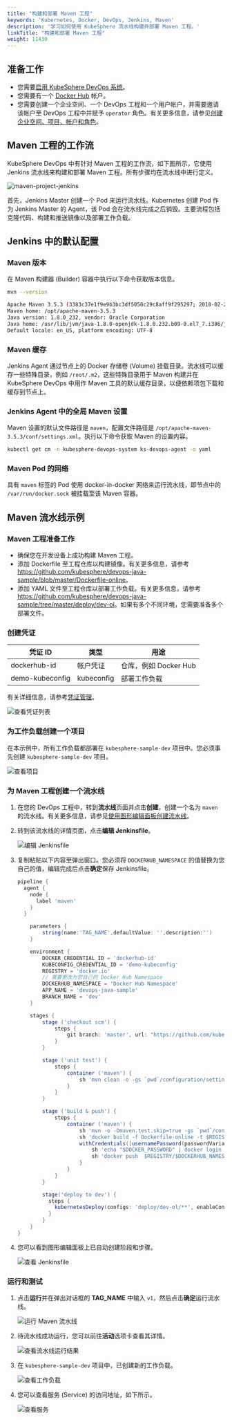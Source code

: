 ```yaml
---
title: "构建和部署 Maven 工程"
keywords: 'Kubernetes, Docker, DevOps, Jenkins, Maven'
description: '学习如何使用 KubeSphere 流水线构建并部署 Maven 工程。'
linkTitle: "构建和部署 Maven 工程"
weight: 11430
---
```


## 准备工作

- 您需要[启用 KubeSphere DevOps 系统](../../../pluggable-components/devops/)。
- 您需要有一个 [Docker Hub](http://www.dockerhub.com/) 帐户。
- 您需要创建一个企业空间、一个 DevOps 工程和一个用户帐户，并需要邀请该帐户至 DevOps 工程中并赋予 `operator` 角色。有关更多信息，请参见[创建企业空间、项目、帐户和角色](../../../quick-start/create-workspace-and-project/)。

## Maven 工程的工作流

KubeSphere DevOps 中有针对 Maven 工程的工作流，如下图所示，它使用 Jenkins 流水线来构建和部署 Maven 工程。所有步骤均在流水线中进行定义。

![maven-project-jenkins](/images/docs/zh-cn/devops-user-guide/examples/build-and-deploy-maven-project/maven-project-jenkins.png)

首先，Jenkins Master 创建一个 Pod 来运行流水线。Kubernetes 创建 Pod 作为 Jenkins Master 的 Agent，该 Pod 会在流水线完成之后销毁。主要流程包括克隆代码、构建和推送镜像以及部署工作负载。

## Jenkins 中的默认配置

### Maven 版本

在 Maven 构建器 (Builder) 容器中执行以下命令获取版本信息。

```bash
mvn --version

Apache Maven 3.5.3 (3383c37e1f9e9b3bc3df5050c29c8aff9f295297; 2018-02-24T19:49:05Z)
Maven home: /opt/apache-maven-3.5.3
Java version: 1.8.0_232, vendor: Oracle Corporation
Java home: /usr/lib/jvm/java-1.8.0-openjdk-1.8.0.232.b09-0.el7_7.i386/jre
Default locale: en_US, platform encoding: UTF-8
```

### Maven 缓存

Jenkins Agent 通过节点上的 Docker 存储卷 (Volume) 挂载目录。流水线可以缓存一些特殊目录，例如 `/root/.m2`，这些特殊目录用于 Maven 构建并在 KubeSphere DevOps 中用作 Maven 工具的默认缓存目录，以便依赖项包下载和缓存到节点上。

### Jenkins Agent 中的全局 Maven 设置

Maven 设置的默认文件路径是 `maven`，配置文件路径是 `/opt/apache-maven-3.5.3/conf/settings.xml`。执行以下命令获取 Maven 的设置内容。

```bash
kubectl get cm -n kubesphere-devops-system ks-devops-agent -o yaml
```

### Maven Pod 的网络

具有 `maven` 标签的 Pod 使用 docker-in-docker 网络来运行流水线，即节点中的 `/var/run/docker.sock` 被挂载至该 Maven 容器。

## Maven 流水线示例

### Maven 工程准备工作

- 确保您在开发设备上成功构建 Maven 工程。
- 添加 Dockerfile 至工程仓库以构建镜像。有关更多信息，请参考 <https://github.com/kubesphere/devops-java-sample/blob/master/Dockerfile-online>。
- 添加 YAML 文件至工程仓库以部署工作负载。有关更多信息，请参考 <https://github.com/kubesphere/devops-java-sample/tree/master/deploy/dev-ol>。如果有多个不同环境，您需要准备多个部署文件。

### 创建凭证

| 凭证 ID         | 类型       | 用途                  |
| --------------- | ---------- | --------------------- |
| dockerhub-id    | 帐户凭证   | 仓库，例如 Docker Hub |
| demo-kubeconfig | kubeconfig | 部署工作负载          |

有关详细信息，请参考[凭证管理](../../how-to-use/credential-management/)。

![查看凭证列表](/images/docs/zh-cn/devops-user-guide/examples/build-and-deploy-maven-project/view-credential_lists.png)

### 为工作负载创建一个项目

在本示例中，所有工作负载都部署在 `kubesphere-sample-dev` 项目中。您必须事先创建 `kubesphere-sample-dev` 项目。

![查看项目](/images/docs/zh-cn/devops-user-guide/examples/build-and-deploy-maven-project/view_namespace.png)

### 为 Maven 工程创建一个流水线

1. 在您的 DevOps 工程中，转到**流水线**页面并点击**创建**，创建一个名为 `maven` 的流水线。有关更多信息，请参见[使用图形编辑面板创建流水线](../../how-to-use/create-a-pipeline-using-graphical-editing-panel)。

2. 转到该流水线的详情页面，点击**编辑 Jenkinsfile**。

   ![编辑 Jenkinsfile](/images/docs/zh-cn/devops-user-guide/examples/build-and-deploy-maven-project/edit_jenkinsfile.png)

3. 复制粘贴以下内容至弹出窗口。您必须将 `DOCKERHUB_NAMESPACE` 的值替换为您自己的值，编辑完成后点击**确定**保存 Jenkinsfile。

   ```groovy
   pipeline {
     agent {
       node {
         label 'maven'
       }
     }
   
       parameters {
           string(name:'TAG_NAME',defaultValue: '',description:'')
       }
   
       environment {
           DOCKER_CREDENTIAL_ID = 'dockerhub-id'
           KUBECONFIG_CREDENTIAL_ID = 'demo-kubeconfig'
           REGISTRY = 'docker.io'
           // 需要更改为您自己的 Docker Hub Namespace
           DOCKERHUB_NAMESPACE = 'Docker Hub Namespace'
           APP_NAME = 'devops-java-sample'
           BRANCH_NAME = 'dev'
       }
   
       stages {
           stage ('checkout scm') {
               steps {
                   git branch: 'master', url: "https://github.com/kubesphere/devops-java-sample.git"
               }
           }
   
           stage ('unit test') {
               steps {
                   container ('maven') {
                       sh 'mvn clean -o -gs `pwd`/configuration/settings.xml test'
                   }
               }
           }
   
           stage ('build & push') {
               steps {
                   container ('maven') {
                       sh 'mvn -o -Dmaven.test.skip=true -gs `pwd`/configuration/settings.xml clean package'
                       sh 'docker build -f Dockerfile-online -t $REGISTRY/$DOCKERHUB_NAMESPACE/$APP_NAME:SNAPSHOT-$BRANCH_NAME-$BUILD_NUMBER .'
                       withCredentials([usernamePassword(passwordVariable : 'DOCKER_PASSWORD' ,usernameVariable : 'DOCKER_USERNAME' ,credentialsId : "$DOCKER_CREDENTIAL_ID" ,)]) {
                           sh 'echo "$DOCKER_PASSWORD" | docker login $REGISTRY -u "$DOCKER_USERNAME" --password-stdin'
                           sh 'docker push  $REGISTRY/$DOCKERHUB_NAMESPACE/$APP_NAME:SNAPSHOT-$BRANCH_NAME-$BUILD_NUMBER'
                       }
                   }
               }
           }
   
           stage('deploy to dev') {
             steps {
               kubernetesDeploy(configs: 'deploy/dev-ol/**', enableConfigSubstitution: true, kubeconfigId: "$KUBECONFIG_CREDENTIAL_ID")
             }
           }
       }
   }
   ```

4. 您可以看到图形编辑面板上已自动创建阶段和步骤。

   ![查看 Jenkinsfile](/images/docs/zh-cn/devops-user-guide/examples/build-and-deploy-maven-project/view-edit_jenkinsfile.png)

### 运行和测试

1. 点击**运行**并在弹出对话框的 **TAG_NAME** 中输入 `v1`，然后点击**确定**运行流水线。

   ![运行 Maven 流水线](/images/docs/zh-cn/devops-user-guide/examples/build-and-deploy-maven-project/run-maven_pipeline.png)

2. 待流水线成功运行，您可以前往**活动**选项卡查看其详情。

   ![查看流水线运行结果](/images/docs/zh-cn/devops-user-guide/examples/build-and-deploy-maven-project/view-result-maven_pipeline.png)

3. 在 `kubesphere-sample-dev` 项目中，已创建新的工作负载。

   ![查看工作负载](/images/docs/zh-cn/devops-user-guide/examples/build-and-deploy-maven-project/view-result-maven_workload.png)

4. 您可以查看服务 (Service) 的访问地址，如下所示。

   ![查看服务](/images/docs/zh-cn/devops-user-guide/examples/build-and-deploy-maven-project/view-result-maven-workload_svc.png)
